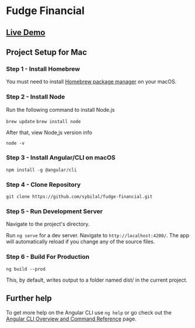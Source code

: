 # Fudge Financial

## [Live Demo](https://sybilal.github.io/fudge-financial/)

## Project Setup for Mac

### Step 1 - Install Homebrew

You must need to install [Homebrew package manager](https://tecadmin.net/install-homebrew-macos/) on your macOS.

### Step 2 - Install Node

Run the following command to install Node.js

`brew update`
`brew install node`

After that, view Node,js version info

`node -v`

### Step 3 - Install Angular/CLI on macOS

`npm install -g @angular/cli`

### Step 4 - Clone Repository

`git clone https://github.com/sybilal/fudge-financial.git`

### Step 5 - Run Development Server

Navigate to the project's directory.

Run `ng serve` for a dev server. Navigate to `http://localhost:4200/`. The app will automatically reload if you change any of the source files.

### Step 6 - Build For Production

`ng build --prod`

This, by default, writes output to a folder named dist/ in the current project.

## Further help

To get more help on the Angular CLI use `ng help` or go check out the [Angular CLI Overview and Command Reference](https://angular.io/cli) page.
